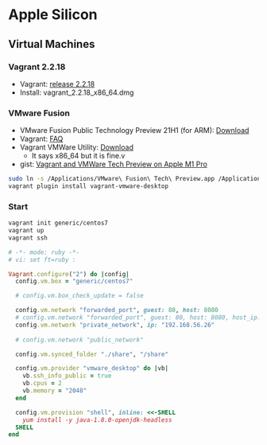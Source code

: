 # Apple Silicon

## Virtual Machines

### Vagrant 2.2.18

- Vagrant: [release 2.2.18](https://releases.hashicorp.com/vagrant/2.2.18)
- Install: vagrant_2.2.18_x86_64.dmg

### VMware Fusion

- VMware Fusion Public Technology Preview 21H1 (for ARM): [Download](https://customerconnect.vmware.com/downloads/get-download?downloadGroup=FUS-PUBTP-2021H1)
- Vagrant: [FAQ](https://www.vagrantup.com/docs/providers/vmware/faq#q-how-do-i-use-the-vmware-fusion-tech-preview)
- Vagrant VMWare Utility: [Download](https://www.vagrantup.com/vmware/downloads)
  - It says x86_64 but it is fine.v
- gist: [Vagrant and VMWare Tech Preview on Apple M1 Pro](https://gist.github.com/sbailliez/f22db6434ac84eccb6d3c8833c85ad92)

```bash
sudo ln -s /Applications/VMware\ Fusion\ Tech\ Preview.app /Applications/VMware\ Fusion.app
vagrant plugin install vagrant-vmware-desktop
```

### Start

```bash
vagrant init generic/centos7
vagrant up
vagrant ssh
```

```ruby
# -*- mode: ruby -*-
# vi: set ft=ruby :

Vagrant.configure("2") do |config|
  config.vm.box = "generic/centos7"

  # config.vm.box_check_update = false

  config.vm.network "forwarded_port", guest: 80, host: 8080
  # config.vm.network "forwarded_port", guest: 80, host: 8080, host_ip: "127.0.0.1"
  config.vm.network "private_network", ip: "192.168.56.26"
  
  # config.vm.network "public_network"

  config.vm.synced_folder "./share", "/share"

  config.vm.provider "vmware_desktop" do |vb|
    vb.ssh_info_public = true
    vb.cpus = 2
    vb.memory = "2048"
  end

  config.vm.provision "shell", inline: <<-SHELL
    yum install -y java-1.8.0-openjdk-headless
  SHELL
end
```
